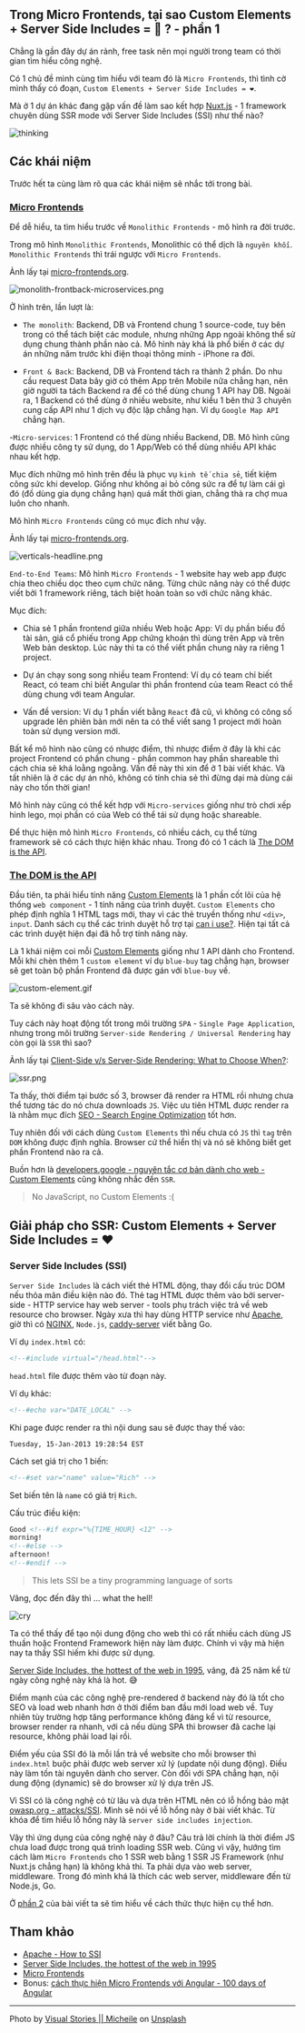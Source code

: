 ## Trong Micro Frontends, tại sao Custom Elements + Server Side Includes = 💚 ? - phần 1

Chẳng là gần đây dự án rảnh, free task nên mọi người trong team có thời gian tìm hiểu công nghệ.

Có 1 chủ đề mình cùng tìm hiểu với team đó là `Micro Frontends`, thì tình cờ mình thấy có đoạn, `Custom Elements + Server Side Includes = ❤️`.

Mà ở 1 dự án khác đang gặp vấn đề làm sao kết hợp [Nuxt.js](https://nuxtjs.org/) - 1 framework chuyên dùng SSR mode với Server Side Includes (SSI) như thế nào?

![thinking](https://media.giphy.com/media/3oz8xZvvOZRmKay4xy/giphy.gif)

## Các khái niệm

Trước hết ta cùng làm rõ qua các khái niệm sẽ nhắc tới trong bài.

### [Micro Frontends](https://micro-frontends.org/)

Để dễ hiểu, ta tìm hiểu trước về `Monolithic Frontends` - mô hình ra đời trước.

Trong mô hình `Monolithic Frontends`, Monolithic có thể dịch là `nguyên khối`. `Monolithic Frontends` thì trái ngược với `Micro Frontends`.

Ảnh lấy tại [micro-frontends.org](https://micro-frontends.org/).

![monolith-frontback-microservices.png](https://cdn.hashnode.com/res/hashnode/image/upload/v1629023557185/dSlSGbFpH.png)

Ở hình trên, lần lượt là:

- `The monolith`: Backend, DB và  Frontend chung 1 source-code, tuy bên trong có thể tách biệt các module, nhưng những App ngoài không thể sử dụng chung thành phần nào cả.
Mô hình này khá là phổ biến ở các dự án những năm trước khi điện thoại thông minh - iPhone ra đời.

- `Front & Back`: Backend, DB và  Frontend tách ra thành 2 phần. Do nhu cầu request Data bây giờ có thêm App trên Mobile nữa chẳng hạn, nên giờ người ta tách Backend ra để có thể dùng chung 1 API hay DB.
Ngoài ra, 1 Backend có thể dùng ở nhiều website, như kiểu 1 bên thứ 3 chuyên cung cấp API như 1 dịch vụ độc lập chẳng hạn. Ví dụ `Google Map API` chẳng hạn.

-`Micro-services`: 1 Frontend có thể dùng nhiều Backend, DB. Mô hình cũng được nhiều công ty sử dụng, do 1 App/Web có thể dùng nhiều API khác nhau kết hợp.

Mục đích những mô hình trên đều là phục vụ `kinh tế chia sẻ`, tiết kiệm công sức khi develop.
Giống như không ai bỏ công sức ra để tự làm cái gì đó (đồ dùng gia dụng chẳng hạn) quá mất thời gian, chẳng thà ra chợ mua luôn cho nhanh.

Mô hình `Micro Frontends`  cũng có mục đích như vậy.

Ảnh lấy tại [micro-frontends.org](https://micro-frontends.org/).

![verticals-headline.png](https://cdn.hashnode.com/res/hashnode/image/upload/v1629025330505/bxVNthaeQ.png)

`End-to-End Teams`: Mô hình `Micro Frontends` - 1  website hay web app được chia theo chiều dọc theo cụm chức năng.
Từng chức năng này có thể được viết bởi 1 framework riêng, tách biệt hoàn toàn so với chức năng khác.

Mục đích:

- Chia sẻ 1 phần frontend giữa nhiều Web hoặc App: Ví dụ phần biểu đồ tài sản, giá cổ phiếu trong App chứng khoán thì dùng trên App và trên Web bản desktop.
Lúc này thì ta có thể viết phần chung này ra riêng 1 project.

- Dự án chạy song song nhiều team Frontend: Ví dụ có team chỉ biết React, có team chỉ biết Angular thì phần frontend của team React có thể dùng chung với team Angular.

- Vấn đề version: Ví dụ 1 phần viết bằng `React` đã cũ, vì không có công số upgrade lên phiên bản mới nên ta có thể viết sang 1  project mới hoàn toàn sử dụng version mới.

Bất kể mô hình nào cũng có nhược điểm, thì nhược điểm ở đây là khi các project Frontend có phần chung - phần common hay phần shareable thì cách chia sẻ khá loằng ngoằng.
Vấn đề này thì xin để ở 1 bài viết khác. Và tất nhiên là ở các dự án nhỏ, không có tính chia sẻ thì đừng dại mà dùng cái này cho tốn thời gian!

Mô hình này cũng có thể kết hợp với `Micro-services` giống như trò chơi xếp hình lego, mọi phần có của Web có thể tái sử dụng hoặc shareable.

Để thực hiện mô hình `Micro Frontends`, có nhiều cách, cụ thể từng framework sẽ có cách thực hiện khác nhau. Trong đó có 1 cách là [The DOM is the API](https://micro-frontends.org/#the-dom-is-the-api).

### [The DOM is the API](https://micro-frontends.org/#the-dom-is-the-api)

Đầu tiên, ta phải hiểu tính năng [Custom Elements](https://developers.google.com/web/fundamentals/web-components/customelements) là 1 phần cốt lõi của hệ thống `web component` - 1 tính năng của trình duyệt.
`Custom Elements` cho phép định nghĩa 1 HTML tags mới, thay vì các thẻ truyền thống như `<div>`, `input`.
Danh sách cụ thể các trình duyệt hỗ trợ tại [can i use?](https://caniuse.com/?search=Custom%20Elements). Hiện tại tất cả các trình duyệt hiện đại đã hỗ trợ tính năng này.

Là 1 khái niệm coi mỗi [Custom Elements](https://developers.google.com/web/fundamentals/web-components/customelements) giống như 1 API dành cho Frontend.
Mỗi khi chèn thêm 1 `custom element` ví dụ `blue-buy` tag chẳng hạn, browser sẽ get toàn bộ phần Frontend đã được gán với `blue-buy` về.

![custom-element.gif](https://cdn.hashnode.com/res/hashnode/image/upload/v1629025769097/XZibjZz7_.gif)

Ta sẽ không đi sâu vào cách này.

Tuy cách này hoạt động tốt trong môi trường `SPA` - `Single Page Application`, nhưng trong môi trường `Server-side Rendering / Universal Rendering` hay còn gọi là `SSR` thì sao?

Ảnh lấy tại [Client-Side v/s Server-Side Rendering: What to Choose When?](https://dzone.com/articles/client-side-vs-server-side-rendering-what-to-choos):

![ssr.png](https://cdn.hashnode.com/res/hashnode/image/upload/v1629025725825/lxlyZObLy.png)

Ta thấy, thời điểm tại bước số 3, browser đã render ra HTML rồi nhưng chưa thể tương tác do nó chưa downloads `JS`.
Việc ưu tiên HTML được render ra là nhằm mục đích
[SEO - Search Engine Optimization](https://vi.wikipedia.org/wiki/T%E1%BB%91i_%C6%B0u_h%C3%B3a_c%C3%B4ng_c%E1%BB%A5_t%C3%ACm_ki%E1%BA%BFm)
tốt hơn.

Tuy nhiên đối với cách dùng `Custom Elements` thì nếu chưa có `JS` thì `tag` trên `DOM` không được định nghĩa.
Browser cứ thể hiển thị và nó sẽ không biết get phần Frontend nào ra cả.

Buồn hơn là [developers.google - nguyên tắc cơ bản dành cho web  - Custom Elements](https://developers.google.com/web/fundamentals/web-components/customelements) cũng không nhắc đến `SSR`.

>No JavaScript, no Custom Elements :(

## Giải pháp cho SSR: Custom Elements + Server Side Includes = ❤️

### Server Side Includes (SSI)

`Server Side Includes` là cách viết thẻ HTML động, thay đổi cấu trúc DOM nếu thỏa mãn điều kiện nào đó.
Thẻ tag HTML được thêm vào bởi server-side - HTTP service hay web server - tools phụ trách việc trả về web resource cho browser.
Ngày xưa thì hay dùng HTTP service như [Apache](https://httpd.apache.org/), giờ thì có [NGINX](https://www.nginx.com/), `Node.js`, [caddy-server](https://caddyserver.com/) viết bằng Go.

Ví dụ `index.html` có:

```html
<!--#include virtual="/head.html"-->
```

`head.html` file được thêm vào từ đoạn này.

Ví dụ khác:

```html
<!--#echo var="DATE_LOCAL" -->
```

Khi page được render ra thì nội dung sau sẽ được thay thế vào:

```text
Tuesday, 15-Jan-2013 19:28:54 EST
```

Cách set giá trị cho 1 biến:

```html
<!--#set var="name" value="Rich" -->
```

Set biến tên là `name` có giá trị `Rich`.

Cấu trúc điều kiện:

```html
Good <!--#if expr="%{TIME_HOUR} <12" -->
morning!
<!--#else -->
afternoon!
<!--#endif -->
````

>This lets SSI be a tiny programming language of sorts

Vâng, đọc đến đây thì ... what the hell!

![cry](https://media.giphy.com/media/3oz8xUK8V7suY7W9SE/giphy.gif)

Ta có thể thấy để tạo nội dung động cho web thì có rất nhiều cách dùng JS thuần hoặc Frontend Framework hiện này làm được. Chính vì vậy mà hiện nay ta thấy SSI hiếm khi được sử dụng.

[Server Side Includes, the hottest of the web in 1995](https://dev.to/merri/server-side-includes-the-hottest-of-the-web-in-1995-1pn1), vâng, đã 25 năm kể từ ngày công nghệ này khá là hot. 😅

Điểm mạnh của các công nghệ pre-rendered ở backend này đó là tốt cho SEO và load web nhanh hơn ở thời điểm ban đầu mới load web về. Tuy nhiên tùy trường hợp tăng performance không đáng kể vì từ resource, browser render ra nhanh, với cả nếu dùng SPA thì browser đã cache lại resource, không phải load lại rồi.

Điểm yếu của SSI đó là mỗi lần trả về website cho mỗi browser thì `index.html` buộc phải được web server xử lý (update nội dung động). Điều này làm tốn tài nguyên dành cho server. Còn đối với SPA chẳng hạn, nội dung động (dynamic) sẽ do browser xử lý dựa trên JS.

Vì SSI có là công nghệ có từ lâu và dựa trên HTML nên có lỗ hổng bảo mật [owasp.org - attacks/SSI](https://owasp.org/www-community/attacks/Server-Side_Includes_(SSI)_Injection). Mình sẽ nói về lỗ hổng này ở bài viết khác. Từ khóa để tìm hiểu lỗ hổng này là `server side includes injection`.

Vậy thì ứng dụng của công nghệ này ở đâu? Câu trả lời chính là thời điểm JS chưa load được trong quá trình loading SSR web.
Cũng vì vậy, hướng tìm cách làm `Micro Frontends` cho 1 SSR web bằng 1 SSR JS Framework (như Nuxt.js chẳng hạn) là không khả thi.
Ta phải dựa vào web server, middleware. Trong đó mình khá là thích các web server, middleware đến từ Node.js, Go.

Ở [phần 2](https://loclv.hashnode.dev/trong-micro-frontends-thuc-thi-custom-elements-server-side-includes-phan-2) của bài viết ta sẽ tìm hiểu về cách thức thực hiện cụ thể hơn.

## Tham khảo

- [Apache - How to SSI](https://httpd.apache.org/docs/2.4/howto/ssi.html)
- [Server Side Includes, the hottest of the web in 1995](https://dev.to/merri/server-side-includes-the-hottest-of-the-web-in-1995-1pn1)
- [Micro Frontends](https://micro-frontends.org/)
- Bonus: [cách thực hiện Micro Frontends với Angular - 100 days of Angular](https://github.com/angular-vietnam/100-days-of-angular/blob/master/Day039-micro-frontends.md)

---

Photo by <a href="https://unsplash.com/@micheile?utm_source=unsplash&utm_medium=referral&utm_content=creditCopyText">Visual Stories || Micheile</a> on <a href="https://unsplash.com/?utm_source=unsplash&utm_medium=referral&utm_content=creditCopyText">Unsplash</a>
